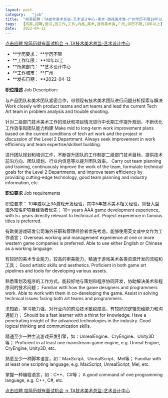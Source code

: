 ```yaml
---
layout:	post
category:	"job"
title:	"网易招聘：TA技术美术总监-艺术设计中心-美术-游戏美术类-广州学历不限10年以上"
tags:	[网易,招聘,面试,找工作,工作,内推,美术,游戏美术类,广州,学历不限,10年以上]
date:	2022-04-12
---
```


[点击应聘 投简历就有面试机会 -> TA技术美术总监-艺术设计中心](http://mobile.bole.netease.com/bole/boleDetail?id=37208&employeeId=346f03c3cda5f04c&key=all)



- **学历要求： **学历不限
- **工作年限： **10年以上
- **所属部门： **艺术设计中心
- **工作城市： **广州
- **发布日期： **2022-04-12



**职位描述**
Job Description:

与产品团队和美术团队紧密合作，带领现有技术美术团队进行问题分析探索与解决
Work closely with product teams and art teams and lead the current Tech Art team in problem analysis and trouble shooting.

针对二级部门技术美术工作的现状和项目情况进行中长期工作提升规划，不断优化工作效率和团队能力构建
Make mid to long-term work improvement plans based on the current conditions of tech art work and the project in discussion of the Level 2 Department. Always seek improvement in work efficiency and team expertise/skillset building. 

进行团队规划和培训工作，不断提升团队的工作制定二级部门技术目标，提供技术前沿方向、团队规划、行业内信息等以提升团队效率。
Carry out team planning and training, continuously improve the work of the team, formulate technical goals for the Level 2 Departments, and improve team efficiency by providing cutting-edge technology, good team planning and industry information, etc. 




**职位要求**
Job requirements 

职位要求：
10年或以上3A游戏开发经验，其中5年技术美术相关经验，具备大型海外知名IP项目经验者优先；
10+ years AAA game development experience, with 5+ years directly relevant to technical art. Project experience in famous titles is preferred.  

有欧美游戏研发公司海外任职和管理经验者优先考虑，能够使用英文或中文作为工作语言；
Overseas working and management experience at one or more western game companies is preferred. Able to use either English or Chinese as a working language. 

有较好的美术专业能力，较高的审美能力，精通于游戏美术各类资源开发的流程和工具；
Good artistic skills and aesthetics. Proficient in both game art pipelines and tools for developing various assets.

熟悉策划及程序的工作方式，能较好地与策划和程序协同开发，协助解决美术和程序间的技术问题；
Familiar with how the game designers and programmers work. Able to work with them in co-developing the game. Assist in solving technical issues facing both art teams and programmers. 

求知欲，学习能力强，对行业内的前沿技术敏锐度高，有较好的逻辑思维能力和沟通能力；
Should be a fast learner with a thirst for knowledge. Have a penetrating insight of the advanced technologies in the industry. Good logical thinking and communication skills. 

精通至少一种主流游戏开发引擎，如：UnrealEngine、CryEngine、Unity3D等；
Proficient in at least one mainstream game engine, e.g. Unreal Engine, CryEngine, Unity3D, etc.

熟悉至少一种脚本语言，如：MaxScript、UnrealScript、Mel等；
Familiar with at least one scripting language, e.g. MaxScript, UnrealScript, Mel, etc.

掌握一种编程语言，如：C++、C#等；
A good command of one programming language, e.g. C++, C#, etc.  
              



[点击应聘 投简历就有面试机会 -> TA技术美术总监-艺术设计中心](http://mobile.bole.netease.com/bole/boleDetail?id=37208&employeeId=346f03c3cda5f04c&key=all)